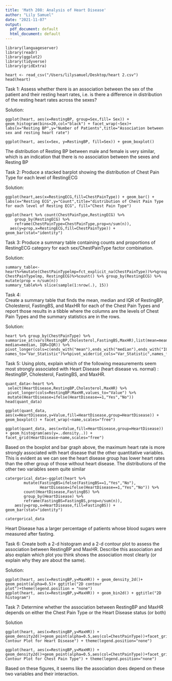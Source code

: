 ```yaml
---
title: 'Math 208: Analysis of Heart Disease'
author: "Lily Samuel"
date: "2021-11-07"
output:
  pdf_document: default
  html_document: default
---
```

```{r}
library(languageserver)
library(readr)
library(ggplot2)
library(tidyverse)
library(gridExtra)

heart <- read_csv("/Users/lilysamuel/Desktop/heart 2.csv")
head(heart)
```

Task 1:
Assess whether there is an association between the sex of the patient
and their resting heart rates, i.e. is there a difference in distribution 
of the resting heart rates across the sexes?

Solution:
```{r}
ggplot(heart, aes(x=RestingBP, group=Sex,fill= Sex)) + geom_histogram(bins=20,col="black") + facet_wrap(~Sex)+ labs(x="Resting BP",y="Number of Patients",title="Association between sex and resting heart rate")

ggplot(heart, aes(x=Sex, y=RestingBP, fill=Sex)) + geom_boxplot()
```
The distribution of Resting BP between male and female is very similar, which is
an indication that there is no association between the sexes and Resting BP

Task 2: 
Produce a stacked barplot showing the distribution of Chest Pain Type for each level of RestingECG

Solution:
```{r}
ggplot(heart,aes(x=RestingECG,fill=ChestPainType)) + geom_bar() + labs(x="Resting ECG",y="Count",title="distribution of Chest Pain Type for each level of Resting ECG", fill="Chest Pain Type")

ggplot(heart %>% count(ChestPainType,RestingECG) %>%
    group_by(RestingECG) %>%
    reframe(ChestPainType=ChestPainType,prop=n/sum(n)),
  aes(y=prop,x=RestingECG,fill=ChestPainType)) +
geom_bar(stat="identity")
```
Task 3:
Produce a summary table containing counts and proportions of RestingECG category for each
sex/ChestPainType factor combination.

Solution:
```{r}
summary_table<-heart%>%mutate(ChestPainTypelmp=fct_explicit_na(ChestPainType))%>%group_by(Sex, ChestPainTypelmp, RestingECG)%>%count() %>% group_by(RestingECG) %>% mutate(prop = n/sum(n))
summary_table%>% slice(sample(1:nrow(.), 15))
```
Task 4:  
Create a summary table that finds the mean, median and IQR of RestingBP, Cholesterol, FastingBS, and
MaxHR for each of the Chest Pain Types and report those results in a tibble where the columns are the
levels of Chest Pain Types and the summary statistics are in the rows.

Solution:
```{r}
heart %>% group_by(ChestPainType) %>% summarise_at(vars(RestingBP,Cholesterol,FastingBS,MaxHR),list(mean=mean, median=median, IQR=IQR)) %>% pivot_longer(cols=c(ends_with("mean"),ends_with("median"),ends_with("IQR")), names_to="Var_Statistic")%>%pivot_wider(id_cols="Var_Statistic",names_from="ChestPainType")
```

Task 5:
Using plots, explain which of the following measurements seem most strongly
associated with Heart Disease (heart disease vs. normal) : RestingBP, Cholesterol, 
FastingBS, and MaxHR.

```{r}
quant_data<-heart %>%
 select(HeartDisease,RestingBP,Cholesterol,MaxHR) %>%
 pivot_longer(cols=RestingBP:MaxHR,values_to="Value") %>%
 mutate(HeartDisease=ifelse(HeartDisease==1,"Yes","No"))
head(quant_data)

ggplot(quant_data, aes(x=HeartDisease,y=Value,fill=HeartDisease,group=HeartDisease)) + geom_boxplot() + facet_wrap(~name,scales="free")

ggplot(quant_data, aes(x=Value,fill=HeartDisease,group=HeartDisease)) + geom_histogram(aes(y=..density..)) + facet_grid(HeartDisease~name,scales="free")
```

Based on the boxplot and bar graph above, the maximum heart rate is more strongly associated with heart disease that the other quantitative variables. This is evident as we can see the heart disease group has lower heart rates than the other group of those without heart disease. The distributions of the other two variables seem quite similar

```{r}
catergorical_data<-ggplot(heart %>%
        mutate(FastingBS=ifelse(FastingBS==1,"Yes","No"),
               HeartDisease=ifelse(HeartDisease==1,"Yes","No")) %>%
        count(HeartDisease,FastingBS) %>%
        group_by(HeartDisease) %>%
        reframe(FastingBS=FastingBS,prop=n/sum(n)),
    aes(y=prop,x=HeartDisease,fill=FastingBS)) +
geom_bar(stat="identity")

catergorical_data
```

Heart Disease has a larger percentage of patients whose blood sugars were
measured after fasting.

Task 6:
Create both a 2-d histogram and a 2-d contour plot to assess the association between RestingBP and
MaxHR. Describe this association and also explain which plot you think shows the association most
clearly (or explain why they are about the same).

Solution:
```{r}
ggplot(heart, aes(x=RestingBP,y=MaxHR)) + geom_density_2d()+ geom_point(alpha=0.5)+ ggtitle("2D contour plot")+theme(legend.position = "none")
ggplot(heart, aes(x=RestingBP,y=MaxHR)) + geom_bin2d() + ggtitle("2D histogram")
```

Task 7:
Determine whether the association between RestingBP and
MaxHR depends on either the Chest Pain Type or the Heart Disease status (or both)

Solution

```{r}
ggplot(heart, aes(x=RestingBP,y=MaxHR)) + geom_density2d()+geom_point(alpha=0.5,aes(col=ChestPainType))+facet_grid(~HeartDisease)+ggtitle("2d Contour Plot for Heart Disease") + theme(legend.position="none")

ggplot(heart, aes(x=RestingBP,y=MaxHR)) + geom_density2d()+geom_point(alpha=0.5,aes(col=ChestPainType))+facet_grid(~ChestPainType)+ggtitle("2d Contour Plot for Chest Pain Type") + theme(legend.position="none")
```

Based on these figures, it seems like the association does depend on these two variables and
their interaction.


